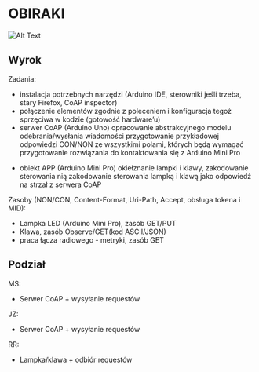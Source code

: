 # OBIRAKI

![Alt Text](https://media1.tenor.com/images/dd541631ed9c4353b1f0a308126e48fb/tenor.gif)

## Wyrok

Zadania:
- instalacja potrzebnych narzędzi (Arduino IDE, sterowniki jeśli trzeba, stary Firefox, CoAP inspector)
- połączenie elementów zgodnie z poleceniem i konfiguracja tegoż sprzęciwa w kodzie (gotowość hardware’u)
- serwer CoAP (Arduino Uno)
opracowanie abstrakcyjnego modelu odebrania/wysłania wiadomości
przygotowanie przykładowej odpowiedzi CON/NON ze wszystkimi polami, których będą wymagać
przygotowanie rozwiązania do kontaktowania się z Arduino Mini Pro
* obiekt APP (Arduino Mini Pro)
okiełznanie lampki i klawy, zakodowanie sterowania nią
zakodowanie sterowania lampką i klawą jako odpowiedź na strzał z serwera CoAP

Zasoby (NON/CON, Content-Format, Uri-Path, Accept, obsługa tokena i MID):
- Lampka LED (Arduino Mini Pro), zasób GET/PUT
- Klawa, zasób Observe/GET(kod ASCII/JSON)
- praca łącza radiowego - metryki, zasób GET

## Podział

MS:
- Serwer CoAP + wysyłanie requestów

JZ:
- Serwer CoAP + wysyłanie requestów

RR:
- Lampka/klawa + odbiór requestów

